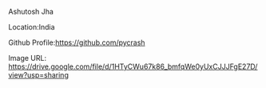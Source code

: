Ashutosh Jha

Location:India

Github Profile:https://github.com/pycrash

Image URL: https://drive.google.com/file/d/1HTyCWu67k86_bmfqWe0yUxCJJJFgE27D/view?usp=sharing
